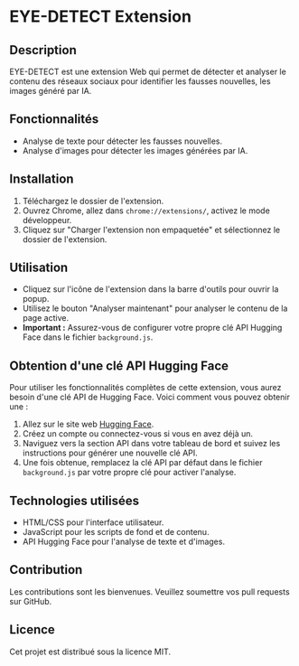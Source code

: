 # EYE-DETECT Extension

## Description
EYE-DETECT est une extension Web qui permet de détecter et analyser le contenu des réseaux sociaux pour identifier les fausses nouvelles, les images généré par IA.

## Fonctionnalités
- Analyse de texte pour détecter les fausses nouvelles.
- Analyse d'images pour détecter les images générées par IA.

## Installation
1. Téléchargez le dossier de l'extension.
2. Ouvrez Chrome, allez dans `chrome://extensions/`, activez le mode développeur.
3. Cliquez sur "Charger l'extension non empaquetée" et sélectionnez le dossier de l'extension.

## Utilisation
- Cliquez sur l'icône de l'extension dans la barre d'outils pour ouvrir la popup.
- Utilisez le bouton "Analyser maintenant" pour analyser le contenu de la page active.
- **Important :** Assurez-vous de configurer votre propre clé API Hugging Face dans le fichier `background.js`.

## Obtention d'une clé API Hugging Face
Pour utiliser les fonctionnalités complètes de cette extension, vous aurez besoin d'une clé API de Hugging Face. Voici comment vous pouvez obtenir une :
1. Allez sur le site web [Hugging Face](https://huggingface.co).
2. Créez un compte ou connectez-vous si vous en avez déjà un.
3. Naviguez vers la section API dans votre tableau de bord et suivez les instructions pour générer une nouvelle clé API.
4. Une fois obtenue, remplacez la clé API par défaut dans le fichier `background.js` par votre propre clé pour activer l'analyse.

## Technologies utilisées
- HTML/CSS pour l'interface utilisateur.
- JavaScript pour les scripts de fond et de contenu.
- API Hugging Face pour l'analyse de texte et d'images.

## Contribution
Les contributions sont les bienvenues. Veuillez soumettre vos pull requests sur GitHub.

## Licence
Cet projet est distribué sous la licence MIT.

